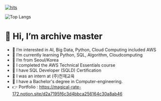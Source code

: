 [![hits](https://myhits.vercel.app/api/hit/https%3A%2F%2Fgithub.com%2Farchive-dev-korean?color=green&label=hits&size=small)](https://myhits.vercel.app)</br>
<!-- [![minseon yu's GitHub stats](https://github-readme-stats.vercel.app/api?username=archive-dev-korean)](https://github.com/archive-dev-korean/github-readme-stats) -->
<!--![Top Langs](https://github-readme-stats.vercel.app/api/top-langs/?username=archive-dev-korean)-->
![Top Langs](https://github-readme-stats.vercel.app/api/top-langs/?username=archive-dev-korean&layout=compact&v=2)
# 👋 Hi, I’m archive master
- 👀 I’m interested in AI, Big Data, Python, Cloud Computing included AWS
- 🌱 I’m currently learning Python, SQL, Algorithm, Cloudcomputing
- 🎪 I’m from Seoul/Korea
- 📙 I completed the AWS Technical Essentials course
- 🪪 I have SQL Developer (SQLD) Certification
- 📠 I was an intern at (주)천재교육
- 📌 I have a Bachelor's degree in Computer-engineering.
- 👉 Portfolio : https://magical-rate-172.notion.site/d2a7195f6c3d4bbca256164c30a8ab46
<!---
archive-dev-korean/archive-dev-korean is a ✨ special ✨ repository because its `README.md` (this file) appears on your GitHub profile.
You can click the Preview link to take a look at your changes.
--->
